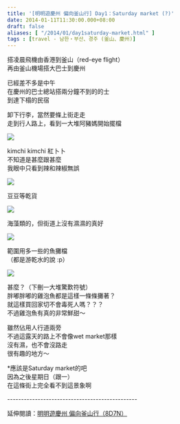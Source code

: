 ```yaml
---
title: '[明明遊慶州 偏向釜山行] Day1：Saturday market (?)'
date: 2014-01-11T11:30:00.000+08:00
draft: false
aliases: [ "/2014/01/day1saturday-market.html" ]
tags : [travel - 남한・부산、경주 (釜山、慶州)]
---
```


搭凌晨飛機由香港到釜山（red-eye flight）  
再由釜山機場搭大巴士到慶州  
  
已經差不多是中午  
在慶州的巴士總站搭兩分鐘不到的的士  
到達下榻的民宿  
  
卸下行李，當然要條上街走走  
走到行人路上，看到一大堆阿豬媽開始擺檔  

![](/images/busanjj1b.jpg)

kimchi kimchi 紅卜卜  
不知道是甚麼跟甚麼  
我眼中只看到辣和辣椒無誤  

![](/images/busanjj1b1.jpg)

豆豆等乾貨  

![](/images/busanjj1b2.jpg)

海藻類的，但街道上沒有濕濕的真好  

![](/images/busanjj1b3.jpg)

範圍用多一些的魚攤檔  
（都是游乾水的說 :p）  

![](/images/busanjj1b.jpg)

甚麼？（下刪一大堆驚歎符號）  
胖嘟胖嘟的雞泡魚都是這樣一條條攤著？  
就這樣買回家切不會毒死人嗎？？？  
不過雞泡魚有真的非常鮮甜～  
  
雖然佔用人行道兩旁  
不過這露天的路上不會像wet market那樣  
沒有濕，也不會沒路走  
很有趣的地方～  
  
\*應該是Saturday market的吧  
因為之後星期日（跟一）  
在這條街上完全看不到這景象啊  
  
\-----------------------------------------------  
  
延伸閱讀：[明明遊慶州 偏向釜山行（8D7N）](https://hidie.net/busanjj8d7n/)
